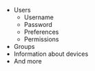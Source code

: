 - Users
	- Username
	- Password
	- Preferences
	- Permissions
- Groups
- Information about devices
- And more
